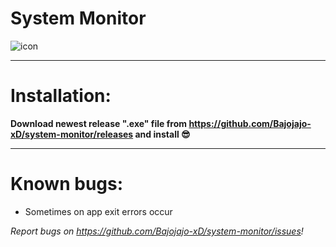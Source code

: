 # System Monitor
![icon](https://user-images.githubusercontent.com/81306360/116520234-bcdb0180-a8d2-11eb-80d1-f171fc34bd8c.png)

--------------------------
# Installation:

**Download newest release ".exe" file from https://github.com/Bajojajo-xD/system-monitor/releases and install 😎**

---------------------------
# Known bugs:

- Sometimes on app exit errors occur

*Report bugs on https://github.com/Bajojajo-xD/system-monitor/issues!*

